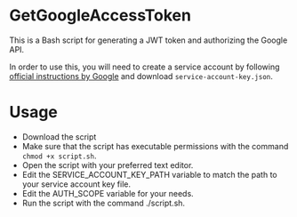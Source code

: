 # GetGoogleAccessToken

This is a Bash script for generating a JWT token and authorizing the Google API.

In order to use this, you will need to create a service account by following [official instructions by Google](https://developers.google.com/identity/protocols/oauth2/service-account#creatinganaccount) and download `service-account-key.json`.

# Usage

- Download the script
- Make sure that the script has executable permissions with the command `chmod +x script.sh`.
- Open the script with your preferred text editor.
- Edit the SERVICE_ACCOUNT_KEY_PATH variable to match the path to your service account key file.
- Edit the AUTH_SCOPE variable for your needs.
- Run the script with the command ./script.sh.